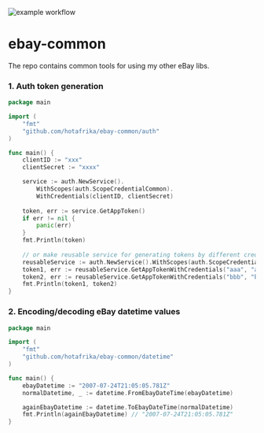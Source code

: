 ![example workflow](https://github.com/hotafrika/ebay-common/actions/workflows/autotests.yml/badge.svg)


# ebay-common
The repo contains common tools for using my other eBay libs.

### 1. Auth token generation

```go
package main

import (
	"fmt"
	"github.com/hotafrika/ebay-common/auth"
)

func main() {
	clientID := "xxx"
	clientSecret := "xxxx"

	service := auth.NewService().
		WithScopes(auth.ScopeCredentialCommon).
		WithCredentials(clientID, clientSecret)
	
	token, err := service.GetAppToken()
	if err != nil {
		panic(err)
	}
	fmt.Println(token)
	
	// or make reusable service for generating tokens by different credentials
	reusableService := auth.NewService().WithScopes(auth.ScopeCredentialCommon)
	token1, err := reusableService.GetAppTokenWithCredentials("aaa", "aaaaa")
	token2, err := reusableService.GetAppTokenWithCredentials("bbb", "bbbb")
	fmt.Println(token1, token2)
}
```

### 2. Encoding/decoding eBay datetime values

```go
package main

import (
	"fmt"
	"github.com/hotafrika/ebay-common/datetime"
)

func main() {
	ebayDatetime := "2007-07-24T21:05:05.781Z"
	normalDatetime, _ := datetime.FromEbayDateTime(ebayDatetime)

	againEbayDatetime := datetime.ToEbayDateTime(normalDatetime)
	fmt.Println(againEbayDatetime) // "2007-07-24T21:05:05.781Z"
}
```